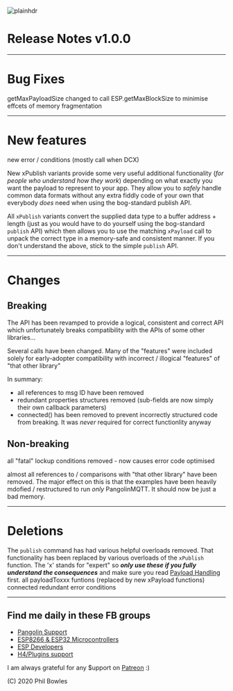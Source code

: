 ![plainhdr](../assets/pangoplain.jpg)

# Release Notes v1.0.0

---

# Bug Fixes

getMaxPayloadSize changed to call ESP.getMaxBlockSize to minimise effcets of memory fragmentation

---

# New features

new error / conditions (mostly call when DCX)

New xPublish variants provide some very useful additional functionality (*for people who understand how they work*) depending on what exactly you want the payload to represent to your app. They allow you to *safely* handle common data formats without any extra fiddly code of your own that everybody *does* need when using the bog-standard publish API.

All `xPublish` variants convert the supplied data type to a buffer address + length (just as you would have to do yourself using the bog-standard `publish` API) which then allows you to use the matching `xPayload` call to unpack the correct type in a memory-safe and consistent manner. If you don't understand the above, stick to the simple `publish` API.

---

# Changes

## Breaking

The API has been revamped to provide a logical, consistent and correct API which unfortunately breaks compatibility with the APIs of some other libraries...

Several calls have been changed. Many of the "features" were included solely for early-adopter compatibility with incorrect / illogical "features" of "that other library"

In summary:

* all references to msg ID have been removed
* redundant properties structures removed (sub-fields are now simply their own callback parameters)
* connected() has been removed to prevent incorrectly structured code from breaking. It was *never* required for correct functionlity anyway

## Non-breaking

all "fatal" lockup conditions removed - now causes error
code optimised

almost all references to / comparisons with "that other library" have been removed. The major effect on this is that the examples have been heavily mdofied / restructured to run *only* PangolinMQTT. It should now be just a bad memory.

---

# Deletions

The `publish` command has had various helpful overloads removed. That functionality has been replaced by various overloads of the `xPublish` function.
The 'x' stands for "expert" so **_only use these if you fully understand the consequences_** and make sure you read [Payload Handling](pl.md) first.
all payloadToxxx funtions (replaced by new xPayload functions)
connected
redundant error conditions

---

## Find me daily in these FB groups

* [Pangolin Support](https://www.facebook.com/groups/pangolinmqtt/)
* [ESP8266 & ESP32 Microcontrollers](https://www.facebook.com/groups/2125820374390340/)
* [ESP Developers](https://www.facebook.com/groups/ESP8266/)
* [H4/Plugins support](https://www.facebook.com/groups/h4plugins)

I am always grateful for any $upport on [Patreon](https://www.patreon.com/esparto) :)

(C) 2020 Phil Bowles
